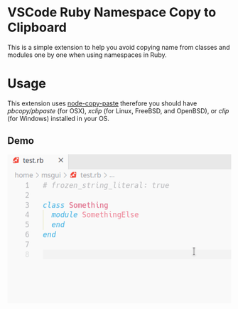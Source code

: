 # VSCode Ruby Namespace Copy to Clipboard

This is a simple extension to help you avoid copying name from classes and modules one by one when using namespaces in Ruby.

# Usage

This extension uses [node-copy-paste](https://github.com/xavi-/node-copy-paste) therefore you should have *pbcopy/pbpaste* (for OSX), *xclip* (for Linux, FreeBSD, and OpenBSD), or *clip* (for Windows) installed in your OS.

## Demo

![demo](demo.gif)
